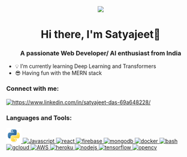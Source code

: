 <div align="center">
  <img src=https://github.com/ChaitanyaKatti/123Satyajeet123/assets/96473570/fcecad64-2d5c-4dc6-b393-e75f28842840"" height=300rem>
</div>

<h1 align="center">Hi there, I'm Satyajeet👋</h1>
<h3 align="center">A passionate Web Developer/ AI enthusiast from India</h3>

- 💡 I’m currently learning Deep Learning and Transformers
- 😎 Having fun with the MERN stack

<h3 align="left">Connect with me:</h3>
<p align="left">
<a href="https://www.linkedin.com/in/satyajeet-das-69a648228/" target="blank"><img align="center" src="https://raw.githubusercontent.com/rahuldkjain/github-profile-readme-generator/master/src/images/icons/Social/linked-in-alt.svg" alt="https://www.linkedin.com/in/satyajeet-das-69a648228/" height="30" width="40" /></a>
</p>


<h3 align="left">Languages and Tools:</h3>

<p align="left"> 
<!-- Python -->
<a href="https://www.python.org" target="_blank" rel="noreferrer"> <img src="https://raw.githubusercontent.com/devicons/devicon/master/icons/python/python-original.svg" alt="python" width="40" height="40"/> </a>
<!-- Javascript -->
<a href="https://www.javascript.com/" target="_blank" rel="noreferrer"> <img src="https://raw.githubusercontent.com/yurijserrano/Github-Profile-Readme-Logos/master/programming%20languages/javascript.svg" alt="Javascript" width="40" height="40"/> </a>
<!-- React -->
<a href="https://react.dev/" target="_blank" rel="noreferrer"> <img src="https://raw.githubusercontent.com/yurijserrano/Github-Profile-Readme-Logos/master/frameworks/react.svg" alt="react" width="40" height="40"/> </a> 
<!-- Firebase -->
<a href="https://firebase.google.com/" target="_blank" rel="noreferrer"> <img src="https://raw.githubusercontent.com/yurijserrano/Github-Profile-Readme-Logos/master/cloud/firebase.svg" alt="firebase" width="40" height="40"/> </a> 
<!-- MongoDB -->
<a href="https://www.mongodb.com/" target="_blank" rel="noreferrer"> <img src="https://github.com/ChaitanyaKatti/123Satyajeet123/assets/96473570/c95fa402-90fc-4046-8f7e-9368741833fe" alt="mongodb" width="40" height="40"/> </a> 
<!-- Docker -->
<a href="https://www.docker.com/" target="_blank" rel="noreferrer"> <img src="https://github.com/ChaitanyaKatti/123Satyajeet123/assets/96473570/b54c8f04-7951-49d9-aad2-ef24e599ba8e" alt="docker" width="40" height="40"/> </a> 
<!--Linux-->
<a href="https://www.gnu.org/software/bash/" target="_blank" rel="noreferrer"> <img src="https://raw.githubusercontent.com/yurijserrano/Github-Profile-Readme-Logos/master/programming%20languages/bash.svg" alt="bash" width="40" height="40"/> </a> 
<!-- GCP -->
<a href="https://cloud.google.com/" target="_blank" rel="noreferrer"> <img src="https://github.com/ChaitanyaKatti/123Satyajeet123/assets/96473570/60e5adc2-5bb6-48cc-8a1b-c5641a823ea5" alt="gcloud" width="40" height="40"/> </a> 
<!-- AWS -->
<a href="https://aws.amazon.com/" target="_blank" rel="noreferrer"> <img src="https://github.com/ChaitanyaKatti/123Satyajeet123/assets/96473570/9acb4511-f7f5-4aa9-81bc-dccf0f7de5d1" alt="AWS" width="40" height="40"/> </a> 
<!-- Heroku -->
<a href="https://www.heroku.com/" target="_blank" rel="noreferrer"> <img src="https://github.com/ChaitanyaKatti/123Satyajeet123/assets/96473570/1f6215d3-5ead-49d3-adc4-ea462bc525f1" alt="heroku" width="40" height="40"/> </a> 
<!-- NodeJS -->
<a href="https://nodejs.org/en" target="_blank" rel="noreferrer"> <img src="https://github.com/ChaitanyaKatti/123Satyajeet123/assets/96473570/c2e5497a-66ca-4a56-994d-d68dc3a023e7" alt="nodejs" width="40" height="40"/> </a> 
<!-- TensorFlow -->
<a href="https://www.tensorflow.org" target="_blank" rel="noreferrer"> <img src="https://www.vectorlogo.zone/logos/tensorflow/tensorflow-icon.svg" alt="tensorflow" width="40" height="40"/>   
<!-- OpenCV -->
<a href="https://opencv.org/" target="_blank" rel="noreferrer"> <img src="https://www.vectorlogo.zone/logos/opencv/opencv-icon.svg" alt="opencv" width="40" height="40"/> </a> 
</p>

